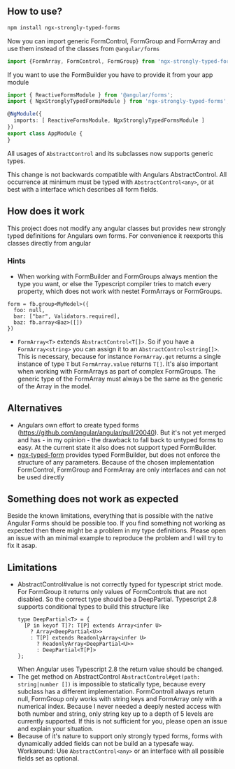 ## How to use?

```bash
npm install ngx-strongly-typed-forms
```

Now you can import generic FormControl, FormGroup and FormArray and use them instead of the classes from `@angular/forms`
```typescript
import {FormArray, FormControl, FormGroup} from 'ngx-strongly-typed-forms';
```

If you want to use the FormBuilder you have to provide it from your app module
```typescript
import { ReactiveFormsModule } from '@angular/forms';
import { NgxStronglyTypedFormsModule } from 'ngx-strongly-typed-forms';

@NgModule({
  imports: [ ReactiveFormsModule, NgxStronglyTypedFormsModule ]
})
export class AppModule {
}

```

All usages of `AbstractControl` and its subclasses now supports generic types.

This change is not backwards compatible with Angulars AbstractControl. All occurrence at minimum must be typed with `AbstractControl<any>`, or at best with a interface which describes all form fields.

## How does it work

This project does not modify any angular classes but provides new strongly typed definitions for Angulars own forms.
For convenience it reexports this classes directly from angular

### Hints

* When working with FormBuilder and FormGroups always mention the type you want, or else the Typescript compiler tries to match
every property, which does not work with nestet FormArrays or FormGroups.
```
form = fb.group<MyModel>({
  foo: null,
  bar: ["bar", Validators.required],
  baz: fb.array<Baz>([])
})
```

* `FormArray<T>` extends `AbstractControl<T[]>`. So if you have a `FormArray<string>` you can assign it to an `AbstractControl<string[]>`. This is necessary, because for instance `FormArray.get` returns a single instance of type `T` but `FormArray.value` returns `T[]`.
It's also important when working with FormArrays as part of complex FormGroups. The generic type of the FormArray must always be the same as the generic of the Array in the model.

## Alternatives

* Angulars own effort to create typed forms (https://github.com/angular/angular/pull/20040).
  But it's not yet merged and has - in my opinion - the drawback to fall back to untyped forms to easy. At the current state it also does not support typed FormBuilder.
* [ngx-typed-form](https://github.com/Quramy/ngx-typed-forms) provides typed FormBuilder, but does not enforce the structure of any parameters.
  Because of the chosen implementation FormControl, FormGroup and FormArray are only interfaces and can not be used directly

## Something does not work as expected

Beside the known limitations, everything that is possible with the native Angular Forms should be possible too.
If you find something not working as expected then there might be a problem in my type definitions. Please open an issue with an minimal example to reproduce the problem and I will try to fix it asap.

## Limitations

* AbstractControl#value is not correctly typed for typescript strict mode. For FormGroup it returns only values of FormControls that are not disabled. So the correct type should be a DeepPartial<T>.
  Typescript 2.8 supports conditional types to build this structure like
  ```
  type DeepPartial<T> = {
    [P in keyof T]?: T[P] extends Array<infer U>
      ? Array<DeepPartial<U>>
      : T[P] extends ReadonlyArray<infer U>
        ? ReadonlyArray<DeepPartial<U>>
        : DeepPartial<T[P]>
  };
  ```
  When Angular uses Typescript 2.8 the return value should be changed.
* The get method on AbstractControl `AbstractControl#get(path: string|number [])` is impossible to statically type, because every subclass has a different implementation.
  FormControll always return null, FormGroup only works with string keys and FormArray only with a numerical index.
  Because I never needed a deeply nested access with both number and string, only string key up to a depth of 5 levels are currently supported. If this is not sufficient for you, please open an issue and explain your situation.
* Because of it's nature to support only strongly typed forms, forms with dynamically added fields can not be build an a typesafe way.
  Workaround: Use `AbstractControl<any>` or an interface with all possible fields set as optional.
